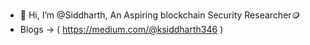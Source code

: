 - 👋 Hi, I’m @Siddharth, An Aspiring blockchain Security Researcher🪙
- Blogs -> ( https://medium.com/@ksiddharth346 )

<!---
Siddev09/Siddev09 is a ✨ special ✨ repository because its `README.md` (this file) appears on your GitHub profile.
You can click the Preview link to take a look at your changes.
--->
